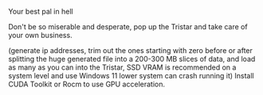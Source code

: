 Your best pal in hell

Don't be so miserable and desperate, pop up the Tristar and take care of your own business.

(generate ip addresses, trim out the ones starting with zero before or after splitting the huge generated file into a 200-300 MB slices of data, and load as many as you can into the Tristar, SSD VRAM is recommended on a system level and use Windows 11 lower system can crash running it) Install CUDA Toolkit or Rocm to use GPU acceleration.
